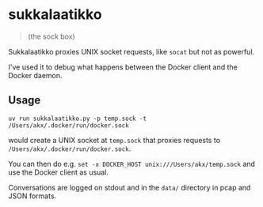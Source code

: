 # sukkalaatikko

> (the sock box)

Sukkalaatikko proxies UNIX socket requests, like `socat` but not as powerful.

I've used it to debug what happens between the Docker client and the Docker daemon.

## Usage

```
uv run sukkalaatikko.py -p temp.sock -t /Users/akx/.docker/run/docker.sock
```

would create a UNIX socket at `temp.sock` that proxies requests to `/Users/akx/.docker/run/docker.sock`.

You can then do e.g. `set -x DOCKER_HOST unix:///Users/akx/temp.sock` and use the Docker client as usual.

Conversations are logged on stdout and in the `data/` directory in pcap and JSON formats.

